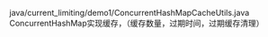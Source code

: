 


java/current_limiting/demo1/ConcurrentHashMapCacheUtils.java
ConcurrentHashMap实现缓存，（缓存数量，过期时间，过期缓存清理）
